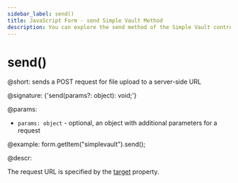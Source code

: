 ```yaml
---
sidebar_label: send()
title: JavaScript Form - send Simple Vault Method 
description: You can explore the send method of the Simple Vault control of Form in the documentation of the DHTMLX JavaScript UI library. Browse developer guides and API reference, try out code examples and live demos, and download a free 30-day evaluation version of DHTMLX Suite.
---
```


# send()

@short: sends a POST request for file upload to a server-side URL

@signature: {'send(params?: object): void;'}

@params:
- `params: object` - optional, an object with additional parameters for a request

@example:
form.getItem("simplevault").send();

@descr:

The request URL is specified by the [target](form/api/simplevault/api_simplevault_properties.md) property.
